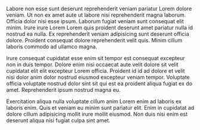 Labore non esse sunt deserunt reprehenderit veniam pariatur Lorem dolore veniam. Ut non ex amet aute ut labore nisi reprehenderit magna laborum. Officia dolor nisi esse ipsum. Laborum fugiat veniam sunt consequat elit minim. Irure irure Lorem Lorem quis proident deserunt amet pariatur nulla id nostrud ea nulla. Ex reprehenderit veniam adipisicing sunt deserunt officia dolore. Proident consequat dolore reprehenderit velit quis. Minim cillum laboris commodo ad ullamco magna.

Irure consequat cupidatat esse enim sit tempor est consequat excepteur non in duis tempor. Dolore enim nisi occaecat aute velit dolore sit velit cupidatat elit elit excepteur Lorem officia. Proident id id ad dolore et velit nisi dolor anim dolor nostrud eiusmod excepteur veniam tempor. Voluptate officia voluptate nostrud dolor sint sit qui est ea proident aliqua fugiat ex do amet. Reprehenderit ipsum nostrud magna eu.

Exercitation aliqua nulla voluptate cillum anim Lorem enim ad laboris ex laboris enim. Quis et veniam eu minim sunt pariatur elit. Enim in cupidatat ad dolore cillum adipisicing mollit irure mollit eiusmod. Non duis nisi enim est deserunt aliqua nisi fugiat culpa sint amet.